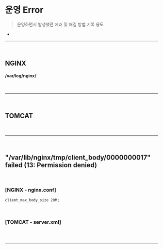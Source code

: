 # 운영 Error
> 운영하면서 발생했던 에러 및 해결 방법 기록 용도
* 

<hr>
<br>


## NGINX
#### /var/log/nginx/

<br>
<hr>
<br>

## TOMCAT
#### 

<br>
<hr>
<br>

## "/var/lib/nginx/tmp/client_body/0000000017" failed (13: Permission denied)
#### 

<br>

### [NGINX - nginx.conf]
```bash
client_max_body_size 20M;
```

<br>

### [TOMCAT - server.xml]
```bash
```

<br>
<hr>
<br>
